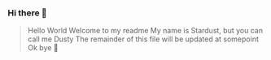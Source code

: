 ### Hi there 👋

> Hello World
> Welcome to my readme
> My name is Stardust, but you can call me Dusty
> The remainder of this file will be updated at somepoint
> Ok bye 🦝
